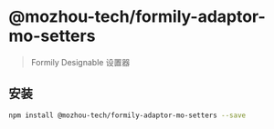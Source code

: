# @mozhou-tech/formily-adaptor-mo-setters

> Formily Designable 设置器

## 安装

```bash
npm install @mozhou-tech/formily-adaptor-mo-setters --save
```
